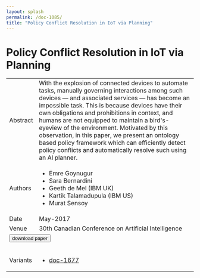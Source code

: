 ```yaml
---
layout: splash
permalink: /doc-1085/
title: "Policy Conflict Resolution in IoT via Planning"
---
```


# Policy Conflict Resolution in IoT via Planning

<table>
    <tbody>
    <tr>
        <td>Abstract</td>
        <td>With the explosion of connected devices to automate tasks, manually governing interactions among such devices — and associated services — has become an impossible task. This is because devices have their own obligations and prohibitions in context, and humans are not equipped to maintain a bird's-eyeview of the environment. Motivated by this observation, in this paper, we present an ontology based policy framework which can efficiently detect policy conflicts and automatically resolve such using an AI planner.</td>
    </tr>
    <tr>
        <td>Authors</td>
        <td>
            <ul>
                <li>Emre Goynugur</li>
                <li>Sara Bernardini</li>
                <li>Geeth de Mel (IBM UK)</li>
                <li>Kartik Talamadupula (IBM US)</li>
                <li>Murat Sensoy</li>
            </ul>
        </td>
    </tr>
    <tr>
        <td>Date</td>
        <td>May-2017</td>
    </tr>
    <tr>
        <td>Venue</td>
        <td>30th Canadian Conference on Artificial Intelligence</td>
    </tr>
        <tr>
            <td colspan="2">
                <form method="get" action="https://ibm.box.com/v/doc-1085-paper">
                    <button type="submit">download paper</button>
                </form>
            </td>
        </tr>
        <tr>
            <td>Variants</td>
            <td>
                <ul>
                    <li><a href="\doc-1677\">doc-1677</a></li>
                </ul>
            </td>
        </tr>
    </tbody>
</table>
